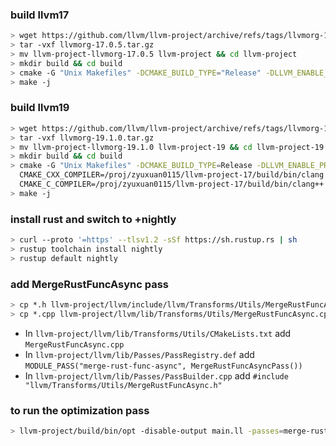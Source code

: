 ### build llvm17
```bash
> wget https://github.com/llvm/llvm-project/archive/refs/tags/llvmorg-17.0.5.tar.gz
> tar -vxf llvmorg-17.0.5.tar.gz
> mv llvm-project-llvmorg-17.0.5 llvm-project && cd llvm-project
> mkdir build && cd build
> cmake -G "Unix Makefiles" -DCMAKE_BUILD_TYPE="Release" -DLLVM_ENABLE_PROJECTS="clang;compiler-rt" ../llvm
> make -j
```

### build llvm19
```bash
> wget https://github.com/llvm/llvm-project/archive/refs/tags/llvmorg-19.1.0.tar.gz
> tar -vxf llvmorg-19.1.0.tar.gz
> mv llvm-project-llvmorg-19.1.0 llvm-project-19 && cd llvm-project-19
> mkdir build && cd build
> cmake -G "Unix Makefiles" -DCMAKE_BUILD_TYPE=Release -DLLVM_ENABLE_PROJECTS="clang;compiler-rt" \
  CMAKE_CXX_COMPILER=/proj/zyuxuan0115/llvm-project-17/build/bin/clang \
  CMAKE_C_COMPILER=/proj/zyuxuan0115/llvm-project-17/build/bin/clang++ ../llvm
> make -j
```

### install rust and switch to +nightly
```bash
> curl --proto '=https' --tlsv1.2 -sSf https://sh.rustup.rs | sh
> rustup toolchain install nightly
> rustup default nightly
```

### add MergeRustFuncAsync pass
```bash
> cp *.h llvm-project/llvm/include/llvm/Transforms/Utils/MergeRustFuncAsync.h
> cp *.cpp llvm-project/llvm/lib/Transforms/Utils/MergeRustFuncAsync.cpp
```

- In `llvm-project/llvm/lib/Transforms/Utils/CMakeLists.txt` add `MergeRustFuncAsync.cpp`
- In `llvm-project/llvm/lib/Passes/PassRegistry.def` add `MODULE_PASS("merge-rust-func-async", MergeRustFuncAsyncPass())` 
- In `llvm-project/llvm/lib/Passes/PassBuilder.cpp` add `#include "llvm/Transforms/Utils/MergeRustFuncAsync.h"`

### to run the optimization pass
```bash
> llvm-project/build/bin/opt -disable-output main.ll -passes=merge-rust-func-async
```
